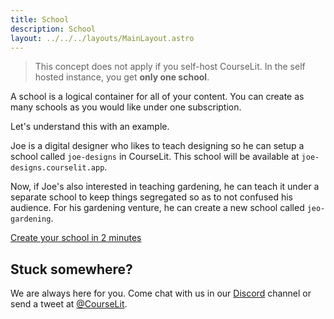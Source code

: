 ```yaml
---
title: School
description: School
layout: ../../../layouts/MainLayout.astro
---
```


> This concept does not apply if you self-host CourseLit. In the self hosted instance, you get **only one school**.

A school is a logical container for all of your content. You can create as many schools as you would like under one subscription.

Let's understand this with an example.

Joe is a digital designer who likes to teach designing so he can setup a school called `joe-designs` in CourseLit. This school will be available at `joe-designs.courselit.app`.

Now, if Joe's also interested in teaching gardening, he can teach it under a separate school to keep things segregated so as to not confused his audience. For his gardening venture, he can create a new school called `jeo-gardening`.

[Create your school in 2 minutes](/en/schools/create)

## Stuck somewhere?

We are always here for you. Come chat with us in our <a href="https://discord.com/invite/GR4bQsN" target="_blank">Discord</a> channel or send a tweet at <a href="https://twitter.com/courselit" target="_blank">@CourseLit</a>.
